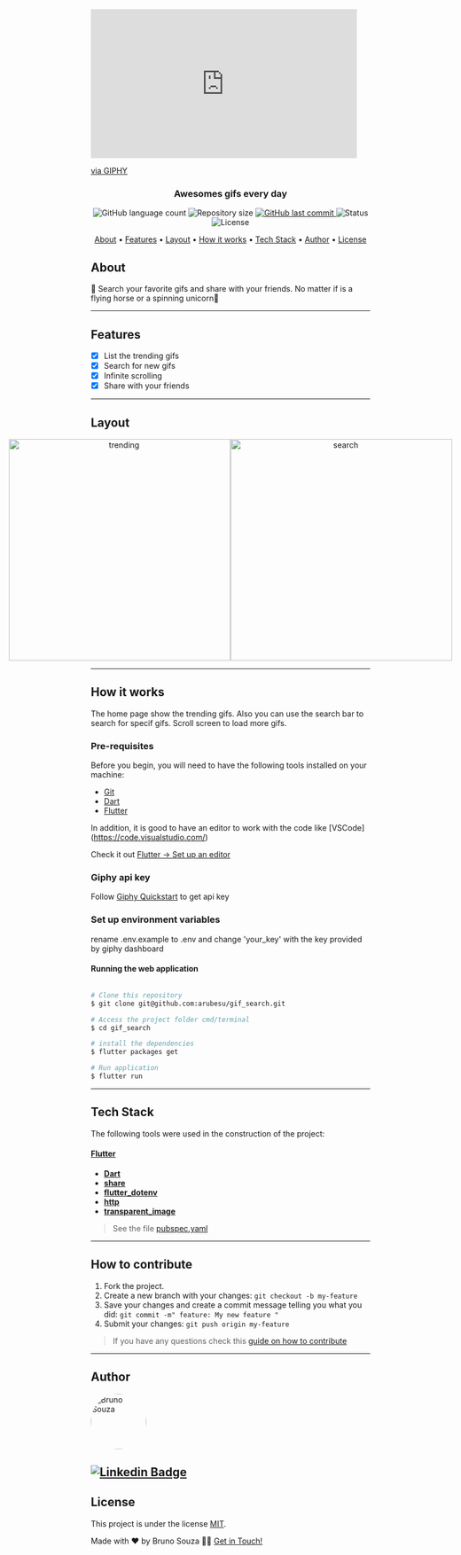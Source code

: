 <iframe src="https://giphy.com/embed/GYU7rBEQtBGfe" width="480" height="269" frameBorder="0" class="giphy-embed" allowFullScreen></iframe><p><a href="https://giphy.com/gifs/horse-high-five-masks-GYU7rBEQtBGfe">via GIPHY</a></p>

<h3 align="center"> Awesomes gifs every day
</h3>

<p align="center">
  <img alt="GitHub language count" src="https://img.shields.io/github/languages/count/arubesu/gif_search">

  <img alt="Repository size" src="https://img.shields.io/github/repo-size/arubesu/gif_search">

  <a href="https://github.com/arubesu/gif_search/commits/master">
    <img alt="GitHub last commit" src="https://img.shields.io/github/last-commit/arubesu/gif_search">
  </a>
    <img alt="Status" src="https://img.shields.io/badge/Status-Finished-green">

   <img alt="License" src="https://img.shields.io/badge/license-MIT-brightgreen">
</p>


<p align="center">
 <a href="#about">About</a> •
 <a href="#features">Features</a> •
 <a href="#layout">Layout</a> •
 <a href="#how-it-works">How it works</a> •
 <a href="#tech-stack">Tech Stack</a> •
 <a href="#author">Author</a> •
 <a href="#license">License</a>
</p>


## About

🔎 Search your favorite gifs and share with your friends. No matter if is a flying horse or a spinning unicorn🦄

---

## Features

- [x] List the trending gifs
- [x] Search for new gifs
- [x] Infinite scrolling
- [x] Share with your friends
---

## Layout

<p align="center" style="display: flex; align-items: flex-start; justify-content: center;">
 <img  alt="trending"  title="#trending"  src="./screenshots/trending.gif"  width="400px">
 
<img  alt="search"  title="#search"  src="./screenshots/search.gif"  width="400px">
</p>


---

## How it works
The home page show the trending gifs. Also you can use the search bar to search for specif gifs. Scroll screen to load more gifs.

### Pre-requisites

Before you begin, you will need to have the following tools installed on your machine:

- [Git](https://git-scm.com)
- [Dart](https://dart.dev/get-dart)
- [Flutter](https://flutter.dev/docs/get-started/install)


In addition, it is good to have an editor to work with the code like [VSCode] (https://code.visualstudio.com/)

Check it out [Flutter -> Set up an editor](https://flutter.dev/docs/get-started/editor?tab=vscode)

### Giphy api key
Follow [Giphy Quickstart](https://developers.giphy.com/docs/api#quick-start-guide) to get api key

### Set up environment variables

rename .env.example to .env and change 'your_key' with the key provided by giphy dashboard

#### Running the web application

```bash

# Clone this repository
$ git clone git@github.com:arubesu/gif_search.git

# Access the project folder cmd/terminal
$ cd gif_search

# install the dependencies
$ flutter packages get

# Run application
$ flutter run

```
---

## Tech Stack

The following tools were used in the construction of the project:

#### [Flutter](https://flutter.dev/) 

-   **[Dart](https://dart.dev/)**
-   **[share](https://pub.dev/packages/share)**
-   **[flutter_dotenv](https://pub.dev/packages/flutter_dotenv)**
-   **[http](https://pub.dev/packages/http)**
-   **[transparent_image](https://pub.dev/packages/transparent_image)**

> See the file  [pubspec.yaml](https://github.com/arubesu/gif_search/blob/master/pubspec.yaml)

---
## How to contribute

1. Fork the project.
2. Create a new branch with your changes: `git checkout -b my-feature`
3. Save your changes and create a commit message telling you what you did: `git commit -m" feature: My new feature "`
4. Submit your changes: `git push origin my-feature`
> If you have any questions check this [guide on how to contribute](https://github.com/firstcontributions/first-contributions)

---

## Author

 <img style="border-radius: 50%;" src="https://avatars.githubusercontent.com/u/29710382?v=4" width="100px;" alt="Bruno Souza"/>
 <br />

 [![Linkedin Badge](https://img.shields.io/badge/-Bruno_Souza-blue?style=flat-square&logo=Linkedin&logoColor=white&link=https://www.linkedin.com/in/bruno-a-souza/)](https://www.linkedin.com/in/bruno-a-souza/)
---

## License

This project is under the license [MIT](./LICENSE).

Made with ❤️  by Bruno Souza 👋🏽 [Get in Touch!](https://www.linkedin.com/in/bruno-a-souza/)

